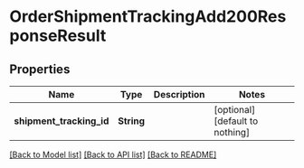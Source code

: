 # OrderShipmentTrackingAdd200ResponseResult


## Properties
Name | Type | Description | Notes
------------ | ------------- | ------------- | -------------
**shipment_tracking_id** | **String** |  | [optional] [default to nothing]


[[Back to Model list]](../README.md#models) [[Back to API list]](../README.md#api-endpoints) [[Back to README]](../README.md)


